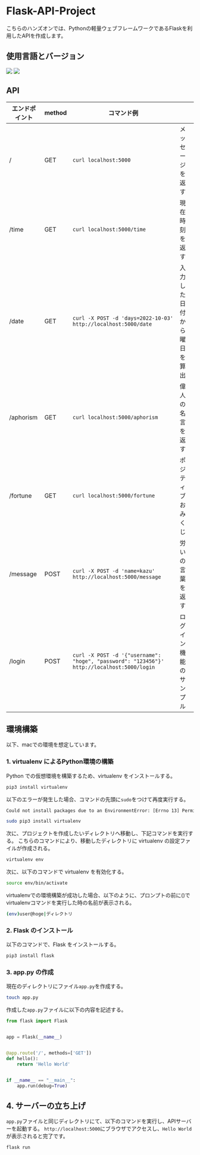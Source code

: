 # Flask-API-Project
こちらのハンズオンでは、Pythonの軽量ウェブフレームワークであるFlaskを利用したAPIを作成します。

## 使用言語とバージョン

![](https://img.shields.io/badge/python-v3.7.3-blue?style=plastic)
![](https://img.shields.io/badge/flask-v2.2.2-blue?style=plastic)

## API

| エンドポイント | method | コマンド例                                                                                 |                             |
| -------------- | ------ | ------------------------------------------------------------------------------------------ | --------------------------- |
| /              | GET    | `curl localhost:5000`                                                                      | メッセージを返す |
| /time          | GET    | `curl localhost:5000/time`                                                                 | 現在時刻を返す              |
| /date          | GET    | `curl -X POST -d 'days=2022-10-03' http://localhost:5000/date`                             | 入力した日付から曜日を算出  |
| /aphorism      | GET    | `curl localhost:5000/aphorism`                                                             | 偉人の名言を返す            |
| /fortune       | GET    | `curl localhost:5000/fortune`                                                              | ポジティブおみくじ          |
| /message       | POST   | `curl -X POST -d 'name=kazu' http://localhost:5000/message`                                | 労いの言葉を返す            |
| /login         | POST   | `curl -X POST -d '{"username": "hoge", "password": "123456"}' http://localhost:5000/login` | ログイン機能のサンプル      |

## 環境構築
以下、macでの環境を想定しています。

### 1. virtualenv によるPython環境の構築
Python での仮想環境を構築するため、virtualenv をインストールする。

```bash
pip3 install virtualenv
```

以下のエラーが発生した場合、コマンドの先頭に`sudo`をつけて再度実行する。
```bash
Could not install packages due to an EnvironmentError: [Errno 13] Permission denied: '/Library/Python/3.7'Consider using the `--user` option or check the permissions. 
```  

```bash
sudo pip3 install virtualenv
```

次に、プロジェクトを作成したいディレクトリへ移動し、下記コマンドを実行する。 こちらのコマンドにより、移動したディレクトリに virtualenv の設定ファイルが作成される。
```bash
virtualenv env
```
次に、以下のコマンドで virtualenv を有効化する。  
```bash
source env/bin/activate
```

virtualenvでの環境構築が成功した場合、以下のように、プロンプトの前に()でvirtualenvコマンドを実行した時の名前が表示される。
```bash
(env)user@hoge|ディレクトリ
```

### 2. Flask のインストール
以下のコマンドで、Flask をインストールする。
```bash
pip3 install flask
```

### 3. app.py の作成
現在のディレクトリにファイル`app.py`を作成する。  
```bash
touch app.py
```  

作成した`app.py`ファイルに以下の内容を記述する。

```python
from flask import Flask


app = Flask(__name__)


@app.route('/', methods=['GET'])
def hello():
    return 'Hello World'


if __name__ == "__main__":
    app.run(debug=True)
```

## 4. サーバーの立ち上げ
`app.py`ファイルと同じディレクトリにて、以下のコマンドを実行し、APIサーバーを起動する。
`http://localhost:5000`にブラウザでアクセスし、`Hello World`が表示されると完了です。
```bash
flask run
```

